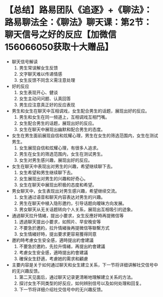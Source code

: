 # 【总结】路易团队《追逐》+《聊法》：路易聊法全：《聊法》聊天课：第2节：聊天信号之好的反应【加微信156066050获取十大赠品】

-   聊天信号解读
    1.  男生常误解女生反馈
    2.  文字聊天难以传递情感
    3.  女生反馈不同含义需注意处理
-   好的反应
    1.  女生表现开心、健谈
    2.  女生主动问问题、认真回答
    3.  男生应注意真正好的反应表现
-   男生和女生在聊天中互相调戏，女生配合男生的话题，展现出好的反应。
    1.  男生和女生在同一频道上，互相调戏互相鬥嘴。
    2.  女生配合男生的话题，展现出好的反应。
    3.  女生在聊天中展现出幽默和配合男生的态度。
-   女生在男生面前展现自信和炫耀心理，男生在女生的筛选范围内，女生在测试男生。
    1.  女生展现自信和炫耀心理，有很多人追求。
    2.  男生在女生的筛选范围内，女生在测试男生。
    3.  女生对男生感兴趣，展现出好的反应。
-   女生在聊天中表现出对男生的兴趣，希望继续聊下去。
    1.  女生希望和男生继续聊下去。
    2.  女生展现出对男生的兴趣和好奇心。
    3.  女生在聊天中展现出积极的态度和希望。
-   男女聊天中，女生表现出对男生感兴趣，希望继续交流。
    1.  女生通过语音和聊天内容表达对男生的兴趣。
    2.  男生在聊天中植入隐形邀约，引导话题向暧昧方向发展。
    3.  男女聊天从无关话题转向个人关系，展现出互相吸引的迹象。
-   通過聊天拉升情緒，提出小要求，女生反應好時再提微信等
    1.  透過聊天提出小要求，如照片、早安晚安等
    2.  不要急於邀約，拉升情緒後再提微信等聯繫方式
    3.  女生情緒好時，提出要求更容易獲得同意
-   邀約時考慮女生安全感，適時提出約會建議
    1.  不要急於邀約，先拉升情緒，再提出約會建議
    2.  考慮女生安全感，適時提出約會建議
    3.  確保女生舒適，考慮她的需求和顧慮
-   主要内容是关于如何通过聊天和女生建立关系，下一节将详细讲解社交信号中的无兴趣反馈。
    1.  第二天见面后，通过聊天记录更清晰地理解建立关系的方法。
    2.  探讨女生不同类型的好反应，如何辨别信号以及如何处理和回复。
    3.  下一节将详细介绍社交信号中的无兴趣反馈。